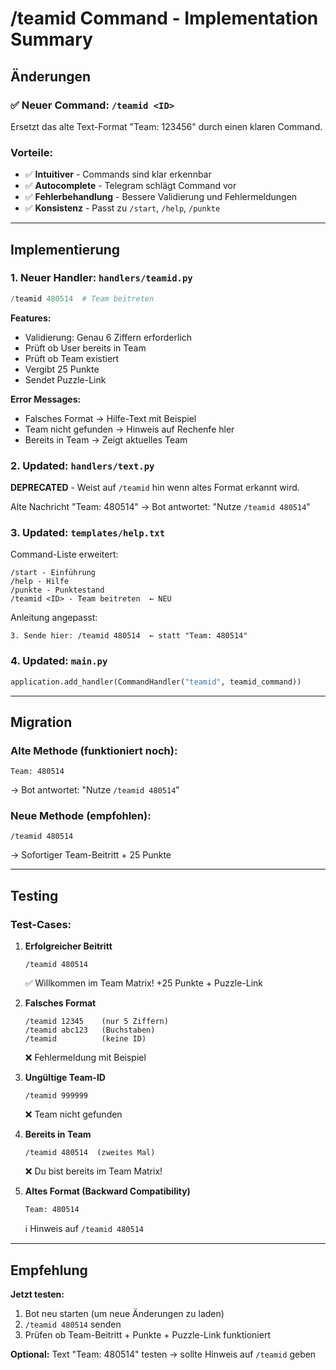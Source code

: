 # /teamid Command - Implementation Summary

## Änderungen

### ✅ Neuer Command: `/teamid <ID>`

Ersetzt das alte Text-Format "Team: 123456" durch einen klaren Command.

### Vorteile:
- ✅ **Intuitiver** - Commands sind klar erkennbar
- ✅ **Autocomplete** - Telegram schlägt Command vor
- ✅ **Fehlerbehandlung** - Bessere Validierung und Fehlermeldungen
- ✅ **Konsistenz** - Passt zu `/start`, `/help`, `/punkte`

---

## Implementierung

### 1. Neuer Handler: `handlers/teamid.py`
```python
/teamid 480514  # Team beitreten
```

**Features:**
- Validierung: Genau 6 Ziffern erforderlich
- Prüft ob User bereits in Team
- Prüft ob Team existiert  
- Vergibt 25 Punkte
- Sendet Puzzle-Link

**Error Messages:**
- Falsches Format → Hilfe-Text mit Beispiel
- Team nicht gefunden → Hinweis auf Rechenfe hler
- Bereits in Team → Zeigt aktuelles Team

### 2. Updated: `handlers/text.py`
**DEPRECATED** - Weist auf `/teamid` hin wenn altes Format erkannt wird.

Alte Nachricht "Team: 480514" → Bot antwortet: "Nutze `/teamid 480514`"

### 3. Updated: `templates/help.txt`
Command-Liste erweitert:
```
/start - Einführung
/help - Hilfe
/punkte - Punktestand
/teamid <ID> - Team beitreten  ← NEU
```

Anleitung angepasst:
```
3. Sende hier: /teamid 480514  ← statt "Team: 480514"
```

### 4. Updated: `main.py`
```python
application.add_handler(CommandHandler("teamid", teamid_command))
```

---

## Migration

### Alte Methode (funktioniert noch):
```
Team: 480514
```
→ Bot antwortet: "Nutze `/teamid 480514`"

### Neue Methode (empfohlen):
```
/teamid 480514
```
→ Sofortiger Team-Beitritt + 25 Punkte

---

## Testing

### Test-Cases:

1. **Erfolgreicher Beitritt**
   ```
   /teamid 480514
   ```
   ✅ Willkommen im Team Matrix! +25 Punkte + Puzzle-Link

2. **Falsches Format**
   ```
   /teamid 12345    (nur 5 Ziffern)
   /teamid abc123   (Buchstaben)
   /teamid          (keine ID)
   ```
   ❌ Fehlermeldung mit Beispiel

3. **Ungültige Team-ID**
   ```
   /teamid 999999
   ```
   ❌ Team nicht gefunden

4. **Bereits in Team**
   ```
   /teamid 480514  (zweites Mal)
   ```
   ❌ Du bist bereits im Team Matrix!

5. **Altes Format (Backward Compatibility)**
   ```
   Team: 480514
   ```
   ℹ️ Hinweis auf `/teamid 480514`

---

## Empfehlung

**Jetzt testen:**
1. Bot neu starten (um neue Änderungen zu laden)
2. `/teamid 480514` senden
3. Prüfen ob Team-Beitritt + Punkte + Puzzle-Link funktioniert

**Optional:** Text "Team: 480514" testen → sollte Hinweis auf `/teamid` geben
